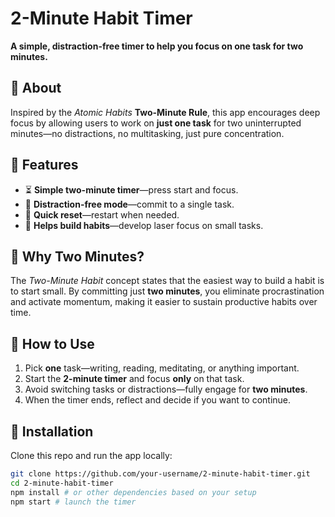 # 2-Minute Habit Timer  

**A simple, distraction-free timer to help you focus on one task for two minutes.**  

## 📌 About  
Inspired by the *Atomic Habits* **Two-Minute Rule**, this app encourages deep focus by allowing users to work on **just one task** for two uninterrupted minutes—no distractions, no multitasking, just pure concentration.  

## 🚀 Features  
- ⏳ **Simple two-minute timer**—press start and focus.  
- 🔕 **Distraction-free mode**—commit to a single task.  
- 🔄 **Quick reset**—restart when needed.  
- 🎯 **Helps build habits**—develop laser focus on small tasks.  

## 🎯 Why Two Minutes?  
The *Two-Minute Habit* concept states that the easiest way to build a habit is to start small. By committing just **two minutes**, you eliminate procrastination and activate momentum, making it easier to sustain productive habits over time.  

## 📖 How to Use  
1. Pick **one** task—writing, reading, meditating, or anything important.  
2. Start the **2-minute timer** and focus **only** on that task.  
3. Avoid switching tasks or distractions—fully engage for **two minutes**.  
4. When the timer ends, reflect and decide if you want to continue.  

## 🔧 Installation  
Clone this repo and run the app locally:  

```sh
git clone https://github.com/your-username/2-minute-habit-timer.git
cd 2-minute-habit-timer
npm install # or other dependencies based on your setup
npm start # launch the timer
